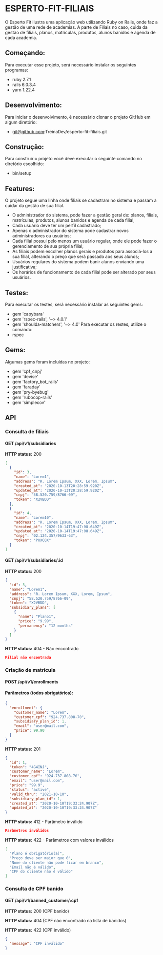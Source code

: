 # ESPERTO-FIT-FILIAIS

O Esperto Fit ilustra uma aplicação web utilizando Ruby on Rails, onde faz a gestão de uma rede de academias. A parte de Filiais no caso, cuida da gestão de filiais, planos, matrículas, produtos, alunos banidos e agenda de cada academia.

## Começando:

Para executar esse projeto, será necessário instalar os seguintes programas:
  * ruby 2.7.1
  * rails 6.0.3.4
  * yarn 1.22.4

## Desenvolvimento:

Para iniciar o desenvolvimento, é necessário clonar o projeto GitHub em algum diretório:
  * git@github.com:TreinaDev/esperto-fit-filiais.git

## Construção:

Para construir o projeto você deve executar o seguinte comando no diretório escolhido:
  * bin/setup


## Features:

O projeto segue uma linha onde filiais se cadastram no sistema e passam a cuidar da gestão de sua filial.
  * O administrador do sistema, pode fazer a gestão geral de: planos, filiais, matrículas, produtos, alunos banidos e agenda de cada filial;
  * Cada usuário deve ter um perfil cadastrado;
  * Apenas o administrador do sistema pode cadastrar novos administradores ou usuários;
  * Cada filial possui pelo menos um usuário regular, onde ele pode fazer o gerenciamento de sua própria filial;
  * As filiais podem escolher planos gerais e produtos para associá-los a sua filial, alterando o preço que será passado aos seus alunos;
  * Usuários regulares do sistema podem banir alunos enviando uma justificativa;
  * Os horários de funcionamento de cada filial pode ser alterado por seus usuários.

## Testes:

Para executar os testes, será necessário instalar as seguintes gems:
  * gem 'capybara'
  * gem 'rspec-rails', '~> 4.0.1'
  * gem 'shoulda-matchers', '~> 4.0'
Para executar os restes, utilize o comando:
  * rspec

## Gems:

Algumas gems foram incluídas no projeto:
  * gem 'cpf_cnpj'
  * gem 'devise'
  * gem 'factory_bot_rails'
  * gem 'faraday'
  * gem 'pry-byebug'
  * gem 'rubocop-rails'
  * gem 'simplecov'
  

## API

### Consulta de filiais

#### GET /api/v1/subsidiaries

**HTTP status:** 200

```json
[
  {
    "id": 3,
    "name": "Lorem1",
    "address": "R. Lorem Ipsum, XXX, Lorem, Ipsum",
    "created_at": "2020-10-13T20:28:59.920Z",
    "updated_at": "2020-10-13T20:28:59.920Z",
    "cnpj": "58.520.759/8766-09",
    "token": "X2VBDD"
  },
  {
    "id": 4,
    "name": "Lorem10",
    "address": "R. Lorem Ipsum, XXX, Lorem, Ipsum",
    "created_at": "2020-10-14T19:47:08.649Z",
    "updated_at": "2020-10-14T19:47:08.649Z",
    "cnpj": "02.124.357/9633-63",
    "token": "PUXCOX"
  }
]
```

#### GET /api/v1/subsidiaries/:id

**HTTP status:** 200

```json
{
  "id": 3,
  "name": "Lorem1",
  "address": "R. Lorem Ipsum, XXX, Lorem, Ipsum",
  "cnpj": "58.520.759/8766-09",
  "token": "X2VBDD",
  "subsidiary_plans": [
    {
      "name": "Plano1",
      "price": "9.99",
      "permanency": "12 months"
    }
  ]
}
```


**HTTP status:** 404 - Não encontrado

```json
Filial não encontrada
```

### Criação de matrícula

#### POST /api/v1/enrollments

#### Parâmetros (todos obrigatórios):

```json
{
  "enrollment": { 
    "customer_name": "Lorem",
    "customer_cpf": "924.737.808-70",
    "subsidiary_plan_id": 1,
    "email": "user@mail.com",
    "price": 99.90 
  }
}
```

**HTTP status:** 201

```json
{
  "id": 1,
  "token": "4G4INJ",
  "customer_name": "Lorem",
  "customer_cpf": "924.737.808-70",
  "email": "user@mail.com",
  "price": "99.9",
  "status": "active",
  "valid_thru": "2021-10-10",
  "subsidiary_plan_id": 1,
  "created_at": "2020-10-10T19:33:24.907Z",
  "updated_at": "2020-10-10T19:33:24.907Z"
}
```

**HTTP status:** 412 - Parâmetro inválido

```json
Parâmetros inválidos
```

**HTTP status:** 422 - Parâmetros com valores inválidos

```json
[
  "Plano é obrigatório(a)",
  "Preço deve ser maior que 0",
  "Nome do cliente não pode ficar em branco",
  "Email não é válido",
  "CPF do cliente não é válido"
]
```
### Consulta de CPF banido

#### GET /api/v1/banned_customer/:cpf

**HTTP status:** 200 (CPF banido)

**HTTP status:** 404 (CPF não encontrado na lista de banidos)

**HTTP status:** 422 (CPF inválido)

```json
{
  "message": "CPF inválido"
}
```
